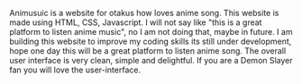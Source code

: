 Animusuic is a website for otakus how loves anime song. 
This website is made using HTML, CSS, Javascript. 
I will not say like "this is a great platform to listen anime music", no I am not doing that, maybe in future.
I am building this website to improve my coding skills its still under development, hope one day this will be a great platform to listen anime song.
The overall user interface is very clean, simple and delightful. If you are a Demon Slayer fan you will love the user-interface.


